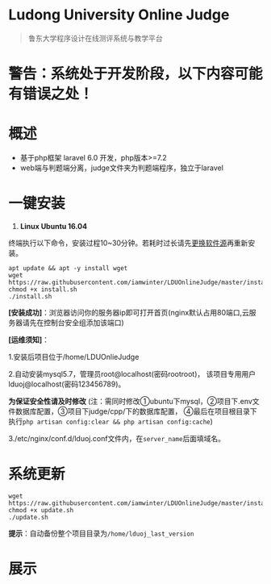 Ludong University Online Judge
===
  > 鲁东大学程序设计在线测评系统与教学平台 



# 警告：系统处于开发阶段，以下内容可能有错误之处！

# 概述

  - 基于php框架 laravel 6.0 开发，php版本>=7.2
  - web端与判题端分离，judge文件夹为判题端程序，独立于laravel

# 一键安装
  
  1. **Linux Ubuntu 16.04**
   
  终端执行以下命令，安装过程10~30分钟。若耗时过长请先<a href="https://blog.csdn.net/winter2121/article/details/103335319" target="_blank">更换软件源</a>再重新安装。
  ```
  apt update && apt -y install wget
  wget https://raw.githubusercontent.com/iamwinter/LDUOnlineJudge/master/install/ubuntu16.04/install.sh
  chmod +x install.sh
  ./install.sh
  ```
  
  **[安装成功]**：浏览器访问你的服务器ip即可打开首页(nginx默认占用80端口,云服务器请先在控制台安全组添加该端口)
  
  **[运维须知]**： 
  
  1.安装后项目位于/home/LDUOnlieJudge
  
  2.自动安装mysql5.7，管理员root@localhost(密码rootroot)，
  该项目专用用户lduoj@localhost(密码123456789)。
  
  **为保证安全性请及时修改**
  (注：需同时修改①ubuntu下mysql，②项目下.env文件数据库配置，③项目下judge/cpp/下的数据库配置，
  ④最后在项目根目录下执行`php artisan config:clear && php artisan config:cache`)
  
  3./etc/nginx/conf.d/lduoj.conf文件内，在`server_name`后面填域名。


# 系统更新
  ```
  wget https://raw.githubusercontent.com/iamwinter/LDUOnlineJudge/master/install/ubuntu16.04/update.sh
  chmod +x update.sh
  ./update.sh
  ```
  **提示**：自动备份整个项目目录为`/home/lduoj_last_version`


# 展示


